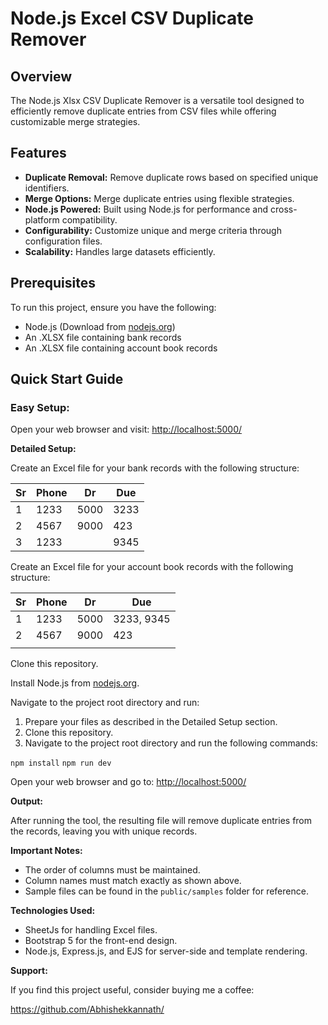 # Node.js Excel CSV Duplicate Remover

## Overview
The Node.js Xlsx CSV Duplicate Remover is a versatile tool designed to efficiently remove duplicate entries from CSV files while offering customizable merge strategies.

## Features
- **Duplicate Removal:** Remove duplicate rows based on specified unique identifiers.
- **Merge Options:** Merge duplicate entries using flexible strategies.
- **Node.js Powered:** Built using Node.js for performance and cross-platform compatibility.
- **Configurability:** Customize unique and merge criteria through configuration files.
- **Scalability:** Handles large datasets efficiently.

## Prerequisites

To run this project, ensure you have the following:

- Node.js (Download from [nodejs.org](https://nodejs.org/en/download))
- An .XLSX file containing bank records
- An .XLSX file containing account book records

## Quick Start Guide

### Easy Setup:

Open your web browser and visit: [http://localhost:5000/](http://localhost:5000/)

**Detailed Setup:**

Create an Excel file for your bank records with the following structure:

| Sr | Phone  | Dr  | Due  |
|----|--------|-----|------|
| 1  | 1233   | 5000| 3233 |
| 2  | 4567   | 9000| 423  |
| 3  | 1233   |     | 9345 |

Create an Excel file for your account book records with the following structure:

| Sr | Phone  | Dr  | Due        |
|----|--------|-----|------------|
| 1  | 1233   | 5000| 3233, 9345 |
| 2  | 4567   | 9000| 423        |
|    |        |     |            |

Clone this repository.

Install Node.js from [nodejs.org](https://nodejs.org/).

Navigate to the project root directory and run:

1. Prepare your files as described in the Detailed Setup section.
2. Clone this repository.
3. Navigate to the project root directory and run the following commands:


`npm install`
`npm run dev`


Open your web browser and go to: [http://localhost:5000/](http://localhost:5000/)

**Output:**

After running the tool, the resulting file will remove duplicate entries from the records, leaving you with unique records.

**Important Notes:**

- The order of columns must be maintained.
- Column names must match exactly as shown above.
- Sample files can be found in the `public/samples` folder for reference.

**Technologies Used:**

- SheetJs for handling Excel files.
- Bootstrap 5 for the front-end design.
- Node.js, Express.js, and EJS for server-side and template rendering.


**Support:**

If you find this project useful, consider buying me a coffee:

https://github.com/Abhishekkannath/

